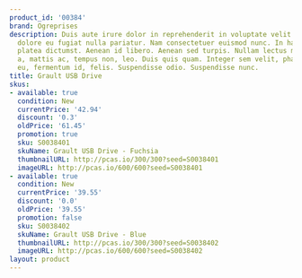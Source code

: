 ```yaml
---
product_id: '00384'
brand: Ogreprises
description: Duis aute irure dolor in reprehenderit in voluptate velit esse cillum
  dolore eu fugiat nulla pariatur. Nam consectetuer euismod nunc. In hac habitasse
  platea dictumst. Aenean id libero. Aenean sed turpis. Nullam lectus mauris, luctus
  a, mattis ac, tempus non, leo. Duis quis quam. Integer sem velit, pharetra in, fringilla
  eu, fermentum id, felis. Suspendisse odio. Suspendisse nunc.
title: Grault USB Drive
skus:
- available: true
  condition: New
  currentPrice: '42.94'
  discount: '0.3'
  oldPrice: '61.45'
  promotion: true
  sku: S0038401
  skuName: Grault USB Drive - Fuchsia
  thumbnailURL: http://pcas.io/300/300?seed=S0038401
  imageURL: http://pcas.io/600/600?seed=S0038401
- available: true
  condition: New
  currentPrice: '39.55'
  discount: '0.0'
  oldPrice: '39.55'
  promotion: false
  sku: S0038402
  skuName: Grault USB Drive - Blue
  thumbnailURL: http://pcas.io/300/300?seed=S0038402
  imageURL: http://pcas.io/600/600?seed=S0038402
layout: product
---
```

